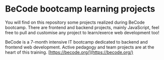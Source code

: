 # BeCode bootcamp learning projects

You will find on this repository some projects realized during BeCode bootcamp.
There are frontend and backend projects, mainly JavaScript, feel free to pull and customise any project to learn/exerce web development too!

BeCode is a 7-month intensive IT bootcamp dedicated to backend and frontend web development.
Active pedagogy and team projects are at the heart of this training.
[https://becode.org/](https://becode.org/)
